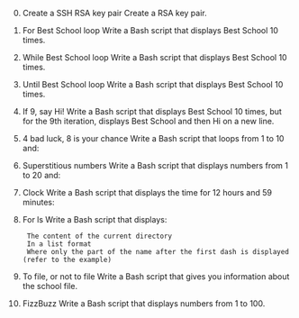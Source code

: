 0. Create a SSH RSA key pair
	Create a RSA key pair.
1. For Best School loop
	Write a Bash script that displays Best School 10 times.
2. While Best School loop
	Write a Bash script that displays Best School 10 times.
3. Until Best School loop
	Write a Bash script that displays Best School 10 times.
4. If 9, say Hi!
	Write a Bash script that displays Best School 10 times, but for the 9th iteration, displays Best School and then Hi on a new line.
5. 4 bad luck, 8 is your chance
	Write a Bash script that loops from 1 to 10 and:
6. Superstitious numbers
	Write a Bash script that displays numbers from 1 to 20 and:
7. Clock
	Write a Bash script that displays the time for 12 hours and 59 minutes:
8. For ls
	Write a Bash script that displays:

		The content of the current directory
		In a list format
		Where only the part of the name after the first dash is displayed (refer to the example)
9. To file, or not to file
	Write a Bash script that gives you information about the school file.
10. FizzBuzz
	Write a Bash script that displays numbers from 1 to 100.
	
